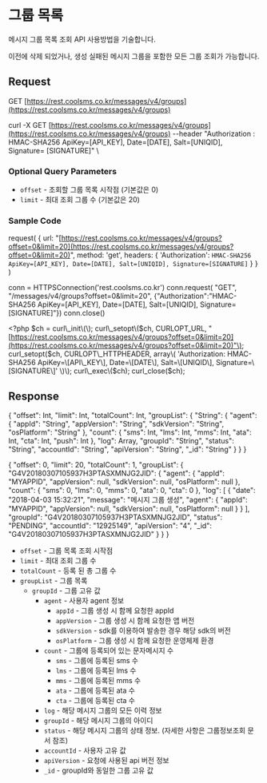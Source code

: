 # 그룹 목록

메시지 그룹 목록 조회 API 사용방법을 기술합니다.

이전에 삭제 되었거나, 생성 실패된 메시지 그룹을 포함한 모든 그룹 조회가 가능합니다.

## Request

GET [https://rest.coolsms.co.kr/messages/v4/groups](https://rest.coolsms.co.kr/messages/v4/groups)

curl -X GET [https://rest.coolsms.co.kr/messages/v4/groups](https://rest.coolsms.co.kr/messages/v4/groups)  --header "Authorization : HMAC-SHA256 ApiKey=\[API\_KEY\], Date=\[DATE\], Salt=\[UNIQID\], Signature= \[SIGNATURE\]" \

### Optional Query Parameters

* `offset` - 조회할 그룹 목록 시작점 \(기본값은 0\)
* `limit` - 최대 조회 그룹 수 \(기본값은 20\)

### Sample Code

request\( { url: "[https://rest.coolsms.co.kr/messages/v4/groups?offset=0&limit=20](https://rest.coolsms.co.kr/messages/v4/groups?offset=0&limit=20)", method: 'get', headers: { 'Authorization': `HMAC-SHA256 ApiKey=[API_KEY], Date=[DATE], Salt=[UNIQID], Signature=[SIGNATURE]` } } \)

conn = HTTPSConnection\('rest.coolsms.co.kr'\) conn.request\( "GET", "/messages/v4/groups?offset=0&limit=20", {"Authorization":"HMAC-SHA256 ApiKey=\[API\_KEY\], Date=\[DATE\], Salt=\[UNIQID\], Signature=\[SIGNATURE\]"}\) conn.close\(\)

&lt;?php $ch = curl\_init\(\); curl\_setopt\($ch, CURLOPT\_URL, "[https://rest.coolsms.co.kr/messages/v4/groups?offset=0&limit=20](https://rest.coolsms.co.kr/messages/v4/groups?offset=0&limit=20)"\); curl\_setopt\($ch, CURLOPT\_HTTPHEADER, array\( 'Authorization: HMAC-SHA256 ApiKey=\[API\_KEY\], Date=\[DATE\], Salt=\[UNIQID\], Signature=\[SIGNATURE\]' \)\); curl\_exec\($ch\); curl\_close\($ch\);

## Response

{ "offset": Int, "limit": Int, "totalCount": Int, "groupList": { "String": { "agent": { "appId": "String", "appVersion": "String", "sdkVersion": "String", "osPlatform": "String" }, "count": { "sms": Int, "lms": Int, "mms": Int, "ata": Int, "cta": Int, "push": Int }, "log": Array, "groupId": "String", "status": "String", "accountId": "String", "apiVersion": "String", "\_id": "String" } } }

{ "offset": 0, "limit": 20, "totalCount": 1, "groupList": { "G4V20180307105937H3PTASXMNJG2JID": { "agent": { "appId": "MYAPPID", "appVersion": null, "sdkVersion": null, "osPlatform": null }, "count": { "sms": 0, "lms": 0, "mms": 0, "ata": 0, "cta": 0 }, "log": \[ { "date": "2018-04-03 15:32:21", "message": "메시지 그룹 생성", "agent": { "appId": "MYAPPID", "appVersion": null, "sdkVersion": null, "osPlatform": null } } \], "groupId": "G4V20180307105937H3PTASXMNJG2JID", "status": "PENDING", "accountId": "12925149", "apiVersion": "4", "\_id": "G4V20180307105937H3PTASXMNJG2JID" } } }

* `offset` - 그룹 목록 조회 시작점
* `limit` - 최대 조회 그룹 수
* `totalCount` - 등록 된 총 그룹 수
* `groupList` - 그룹 목록
  * `groupId` - 그룹 고유 값
    * `agent` - 사용자 agent 정보
      * `appId` - 그룹 생성 시 함께 요청한 appId
      * `appVersion` - 그룹 생성 시 함께 요청한 앱 버전
      * `sdkVersion` - sdk를 이용하여 발송한 경우 해당 sdk의 버전
      * `osPlatform` - 그룹 생성 시 함께 요청한 운영체제 환경
    * `count` - 그룹에 등록되어 있는 문자메시지 수
      * `sms` - 그룹에 등록된 sms 수
      * `lms` - 그룹에 등록된 lms 수
      * `mms` - 그룹에 등록된 mms 수
      * `ata` - 그룹에 등록된 ata 수
      * `cta` - 그룹에 등록된 cta 수
    * `log` - 해당 메시지 그룹의 모든 이력 정보
    * `groupId` - 해당 메시지 그룹의 아이디
    * `status` - 해당 메시지 그룹의 상태 정보. \(자세한 사항은 그룹정보조회 문서 참조\)
    * `accountId` - 사용자 고유 값
    * `apiVersion` - 요청에 사용된 api 버전 정보
    * `_id` - groupId와 동일한 그룹 고유 값

